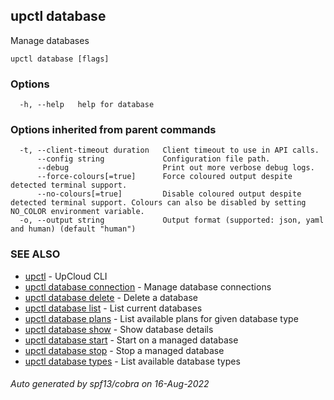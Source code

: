 ## upctl database

Manage databases

```
upctl database [flags]
```

### Options

```
  -h, --help   help for database
```

### Options inherited from parent commands

```
  -t, --client-timeout duration   Client timeout to use in API calls.
      --config string             Configuration file path.
      --debug                     Print out more verbose debug logs.
      --force-colours[=true]      Force coloured output despite detected terminal support.
      --no-colours[=true]         Disable coloured output despite detected terminal support. Colours can also be disabled by setting NO_COLOR environment variable.
  -o, --output string             Output format (supported: json, yaml and human) (default "human")
```

### SEE ALSO

* [upctl](upctl.md)	 - UpCloud CLI
* [upctl database connection](upctl_database_connection.md)	 - Manage database connections
* [upctl database delete](upctl_database_delete.md)	 - Delete a database
* [upctl database list](upctl_database_list.md)	 - List current databases
* [upctl database plans](upctl_database_plans.md)	 - List available plans for given database type
* [upctl database show](upctl_database_show.md)	 - Show database details
* [upctl database start](upctl_database_start.md)	 - Start on a managed database
* [upctl database stop](upctl_database_stop.md)	 - Stop a managed database
* [upctl database types](upctl_database_types.md)	 - List available database types

###### Auto generated by spf13/cobra on 16-Aug-2022
